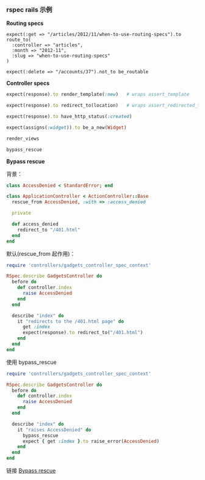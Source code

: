 ### rspec rails 示例

**Routing specs**

```
expect(:get => "/articles/2012/11/when-to-use-routing-specs").to route_to(
  :controller => "articles",
  :month => "2012-11",
  :slug => "when-to-use-routing-specs"
)
```

```
expect(:delete => "/accounts/37").not_to be_routable
```

**Controller specs**

```ruby
expect(response).to render_template(:new)   # wraps assert_template

expect(response).to redirect_to(location)   # wraps assert_redirected_to

expect(response).to have_http_status(:created)

expect(assigns(:widget)).to be_a_new(Widget)

render_views

bypass_rescue
```

**Bypass rescue**

背景：

```ruby
class AccessDenied < StandardError; end

class ApplicationController < ActionController::Base
  rescue_from AccessDenied, :with => :access_denied

  private

  def access_denied
    redirect_to "/401.html"
  end
end
```

默认(rescue_from 起作用)：

```ruby
require 'controllers/gadgets_controller_spec_context'

RSpec.describe GadgetsController do
  before do
    def controller.index
      raise AccessDenied
    end
  end

  describe "index" do
    it "redirects to the /401.html page" do
      get :index
      expect(response).to redirect_to("/401.html")
    end
  end
end
```

使用 bypass_rescue

```ruby
require 'controllers/gadgets_controller_spec_context'

RSpec.describe GadgetsController do
  before do
    def controller.index
      raise AccessDenied
    end
  end

  describe "index" do
    it "raises AccessDenied" do
      bypass_rescue
      expect { get :index }.to raise_error(AccessDenied)
    end
  end
end
```

链接 [Bypass rescue](https://relishapp.com/rspec/rspec-rails/docs/controller-specs/bypass-rescue)
